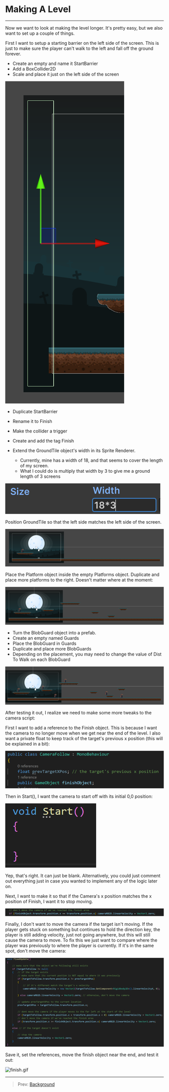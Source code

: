 # Making A Level
---

Now we want to look at making the level longer. It's pretty easy, but we also want to set up a couple of things.

First I want to setup a starting barrier on the left side of the screen. This is just to make sure the player can't
walk to the left and fall off the ground forever.

* Create an empty and name it StartBarrier
* Add a BoxCollider2D
* Scale and place it just on the left side of the screen

![img.png](img.png)

* Duplicate StartBarrier
* Rename it to Finish
* Make the collider a trigger
* Create and add the tag Finish

* Extend the GroundTile object's width in its Sprite Renderer.
  * Currently, mine has a width of 18, and that seems to cover the length of my screen.
  * What I could do is multiply that width by 3 to give me a ground length of 3 screens

![img_1.png](img_1.png)

Position GroundTile so that the left side matches the left side of the screen.

![img_2.png](img_2.png)

Place the Platform object inside the empty Platforms object. Duplicate and place more platforms to the right.
Doesn't matter where at the moment:

![img_3.png](img_3.png)

* Turn the BlobGuard object into a prefab. 
* Create an empty named Guards
* Place the BlobGuard in Guards
* Duplicate and place more BlobGuards
* Depending on the placement, you may need to change the value of Dist To Walk on each BlobGuard

![img_4.png](img_4.png)

After testing it out, I realize we need to make some more tweaks to the camera script:

First I want to add a reference to the Finish object. This is because I want the camera to no longer move when we get near the end of the level.
I also want a private float to keep track of the target's previous x position (this will be explained in a bit):

![img_5.png](img_5.png)

Then in Start(), I want the camera to start off with its initial 0,0 position:

![img_6.png](img_6.png)

Yep, that's right. It can just be blank. Alternatively, you could just comment out everything just in case you wanted to implement 
any of the logic later on.

Next, I want to make it so that if the Camera's x position matches the x position of Finish, I want it to stop moving.

![img_7.png](img_7.png)

Finally, I don't want to move the camera if the target isn't moving. If the player gets stuck on something but continues to hold the direction key,
the player is still adding velocity, just not going anywhere, but this will still cause the camera to move. To fix this we just want to compare
where the player was previously to where the player is currently. If it's in the same spot, don't move the camera:

![img_8.png](img_8.png)

Save it, set the references, move the finish object near the end, and test it out:

![finish.gif](finish.gif)

---
>Prev: [Background](/08_Background/BG.md)
